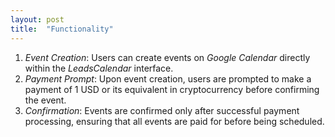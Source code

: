 ```yaml
---
layout: post
title:  "Functionality"
---
```


1. *Event Creation*: Users can create events on *Google Calendar* directly within the *LeadsCalendar* interface.
2. *Payment Prompt*: Upon event creation, users are prompted to make a payment of 1 USD or its equivalent in cryptocurrency before confirming the event.
3. *Confirmation*: Events are confirmed only after successful payment processing, ensuring that all events are paid for before being scheduled.
